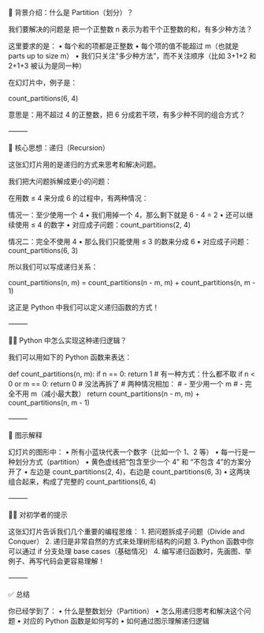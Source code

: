 🧠 背景介绍：什么是 Partition（划分）？

我们要解决的问题是 把一个正整数 n 表示为若干个正整数的和，有多少种方法？

这里要求的是：
	•	每个和的项都是正整数
	•	每个项的值不能超过 m（也就是 parts up to size m）
	•	我们只关注“多少种方法”，而不关注顺序（比如 3+1+2 和 2+1+3 被认为是同一种）

在幻灯片中，例子是：

count_partitions(6, 4)

意思是：用不超过 4 的正整数，把 6 分成若干项，有多少种不同的组合方式？

⸻

🧩 核心思想：递归（Recursion）

这张幻灯片用的是递归的方式来思考和解决问题。

我们把大问题拆解成更小的问题：

在用数 ≤ 4 来分成 6 的过程中，有两种情况：

情况一：至少使用一个 4
	•	我们用掉一个 4，那么剩下就是 6 - 4 = 2
	•	还可以继续使用 ≤ 4 的数字
	•	对应成子问题：count_partitions(2, 4)

情况二：完全不使用 4
	•	那么我们只能使用 ≤ 3 的数来分成 6
	•	对应成子问题：count_partitions(6, 3)

所以我们可以写成递归关系：

count_partitions(n, m) = count_partitions(n - m, m) + count_partitions(n, m - 1)

这正是 Python 中我们可以定义递归函数的方式！

⸻

🧑‍🏫 Python 中怎么实现这种递归逻辑？

我们可以用如下的 Python 函数来表达：

def count_partitions(n, m):
    if n == 0:
        return 1  # 有一种方式：什么都不取
    if n < 0 or m == 0:
        return 0  # 没法再拆了
    # 两种情况相加：
    # - 至少用一个 m
    # - 完全不用 m（减小最大数）
    return count_partitions(n - m, m) + count_partitions(n, m - 1)



⸻

🧊 图示解释

幻灯片的图形中：
	•	所有小蓝块代表一个数字（比如一个 1、2 等）
	•	每一行是一种划分方式（partition）
	•	黄色虚线把“包含至少一个 4” 和 “不包含 4”的方案分开了
	•	左边是 count_partitions(2, 4)，右边是 count_partitions(6, 3)
	•	这两块组合起来，构成了完整的 count_partitions(6, 4)

⸻

🧑‍🎓 对初学者的提示

这张幻灯片告诉我们几个重要的编程思维：
	1.	把问题拆成子问题（Divide and Conquer）
	2.	递归是非常自然的方式来处理树形结构的问题
	3.	Python 函数中你可以通过 if 分支处理 base cases（基础情况）
	4.	编写递归函数时，先画图、举例子、再写代码会更容易理解！

⸻

✅ 总结

你已经学到了：
	•	什么是整数划分（Partition）
	•	怎么用递归思考和解决这个问题
	•	对应的 Python 函数是如何写的
	•	如何通过图示理解递归逻辑
